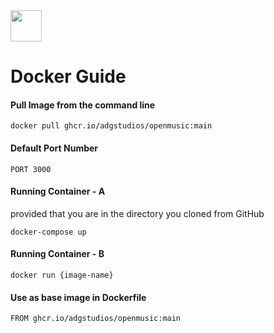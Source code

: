<img src="https://user-images.githubusercontent.com/45560312/128073753-3c84a85e-8de4-4693-97ac-3cc462a18547.png" width="50" height="50">

# Docker Guide

#### Pull Image from the command line

`docker pull ghcr.io/adgstudios/openmusic:main`

#### Default Port Number

`PORT 3000`

#### Running Container - A

provided that you are in the directory you cloned from GitHub

`docker-compose up`

#### Running Container - B

`docker run {image-name}`

#### Use as base image in Dockerfile

`FROM ghcr.io/adgstudios/openmusic:main`
